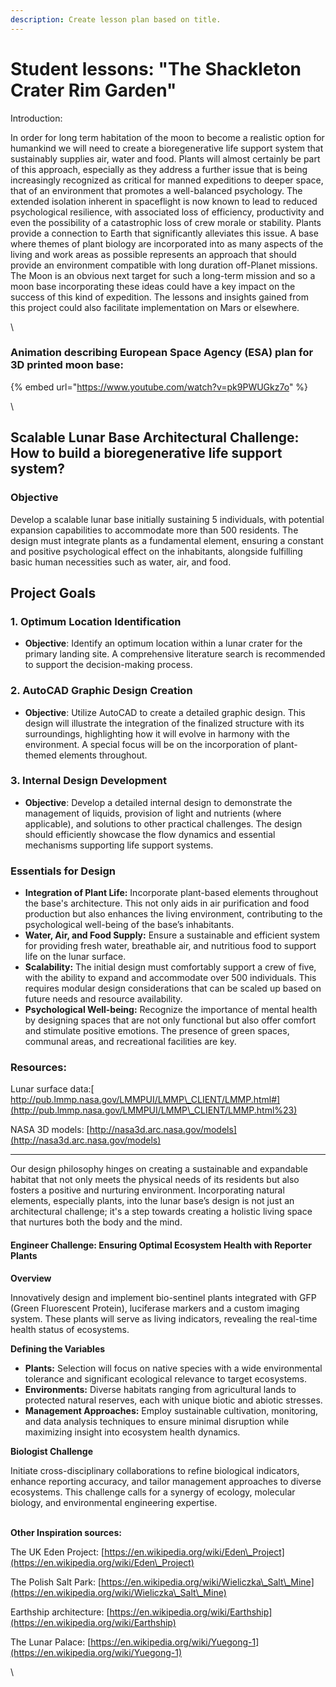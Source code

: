 ```yaml
---
description: Create lesson plan based on title.
---
```


# Student lessons: "The Shackleton Crater Rim Garden"

Introduction:

In order for long term habitation of the moon to become a realistic option for humankind we will need to create a bioregenerative life support system that sustainably supplies air, water and food. Plants will almost certainly be part of this approach, especially as they address a further issue that is being increasingly recognized as critical for manned expeditions to deeper space, that of an environment that promotes a well-balanced psychology. The extended isolation inherent in spaceflight is now known to lead to reduced psychological resilience, with associated loss of efficiency, productivity and even the possibility of a catastrophic loss of crew morale or stability. Plants provide a connection to Earth that significantly alleviates this issue. A base where themes of plant biology are incorporated into as many aspects of the living and work areas as possible represents an approach that should provide an environment compatible with long duration off-Planet missions. The Moon is an obvious next target for such a long-term mission and so a moon base incorporating these ideas could have a key impact on the success of this kind of expedition. The lessons and insights gained from this project could also facilitate implementation on Mars or elsewhere.

\


### **Animation describing European Space Agency (ESA) plan for 3D printed moon base:**

{% embed url="https://www.youtube.com/watch?v=pk9PWUGkz7o" %}

\


## Scalable Lunar Base Architectural Challenge: How to build a bioregenerative life support system?

### Objective

Develop a scalable lunar base initially sustaining 5 individuals, with potential expansion capabilities to accommodate more than 500 residents. The design must integrate plants as a fundamental element, ensuring a constant and positive psychological effect on the inhabitants, alongside fulfilling basic human necessities such as water, air, and food.

## Project Goals

### 1. Optimum Location Identification

* **Objective**: Identify an optimum location within a lunar crater for the primary landing site. A comprehensive literature search is recommended to support the decision-making process.

### 2. AutoCAD Graphic Design Creation

* **Objective**: Utilize AutoCAD to create a detailed graphic design. This design will illustrate the integration of the finalized structure with its surroundings, highlighting how it will evolve in harmony with the environment. A special focus will be on the incorporation of plant-themed elements throughout.

### 3. Internal Design Development

* **Objective**: Develop a detailed internal design to demonstrate the management of liquids, provision of light and nutrients (where applicable), and solutions to other practical challenges. The design should efficiently showcase the flow dynamics and essential mechanisms supporting life support systems.



### Essentials for Design

* **Integration of Plant Life:** Incorporate plant-based elements throughout the base's architecture. This not only aids in air purification and food production but also enhances the living environment, contributing to the psychological well-being of the base’s inhabitants.
* **Water, Air, and Food Supply:** Ensure a sustainable and efficient system for providing fresh water, breathable air, and nutritious food to support life on the lunar surface.
* **Scalability:** The initial design must comfortably support a crew of five, with the ability to expand and accommodate over 500 individuals. This requires modular design considerations that can be scaled up based on future needs and resource availability.
* **Psychological Well-being:** Recognize the importance of mental health by designing spaces that are not only functional but also offer comfort and stimulate positive emotions. The presence of green spaces, communal areas, and recreational facilities are key.



### Resources:&#x20;

Lunar surface data:[ http://pub.lmmp.nasa.gov/LMMPUI/LMMP\_CLIENT/LMMP.html#](http://pub.lmmp.nasa.gov/LMMPUI/LMMP\_CLIENT/LMMP.html%23)

NASA 3D models: [http://nasa3d.arc.nasa.gov/models](http://nasa3d.arc.nasa.gov/models)

***

Our design philosophy hinges on creating a sustainable and expandable habitat that not only meets the physical needs of its residents but also fosters a positive and nurturing environment. Incorporating natural elements, especially plants, into the lunar base’s design is not just an architectural challenge; it's a step towards creating a holistic living space that nurtures both the body and the mind.

&#x20;

#### Engineer Challenge: Ensuring Optimal Ecosystem Health with Reporter Plants

**Overview**

Innovatively design and implement bio-sentinel plants integrated with GFP (Green Fluorescent Protein), luciferase markers and a custom imaging system. These plants will serve as living indicators, revealing the real-time health status of ecosystems.

**Defining the Variables**

* **Plants:** Selection will focus on native species with a wide environmental tolerance and significant ecological relevance to target ecosystems.
* **Environments:** Diverse habitats ranging from agricultural lands to protected natural reserves, each with unique biotic and abiotic stresses.
* **Management Approaches:** Employ sustainable cultivation, monitoring, and data analysis techniques to ensure minimal disruption while maximizing insight into ecosystem health dynamics.

**Biologist Challenge**

Initiate cross-disciplinary collaborations to refine biological indicators, enhance reporting accuracy, and tailor management approaches to diverse ecosystems. This challenge calls for a synergy of ecology, molecular biology, and environmental engineering expertise.

\
**Other Inspiration sources:**

The UK Eden Project: [https://en.wikipedia.org/wiki/Eden\_Project](https://en.wikipedia.org/wiki/Eden\_Project)

The Polish Salt Park: [https://en.wikipedia.org/wiki/Wieliczka\_Salt\_Mine](https://en.wikipedia.org/wiki/Wieliczka\_Salt\_Mine)

Earthship architecture: [https://en.wikipedia.org/wiki/Earthship](https://en.wikipedia.org/wiki/Earthship)

The Lunar Palace: [https://en.wikipedia.org/wiki/Yuegong-1](https://en.wikipedia.org/wiki/Yuegong-1)

\
